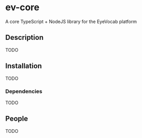 # ev-core
A core TypeScript + NodeJS library for the EyeVocab platform

## Description
TODO

## Installation
TODO
### Dependencies
TODO

## People
TODO
